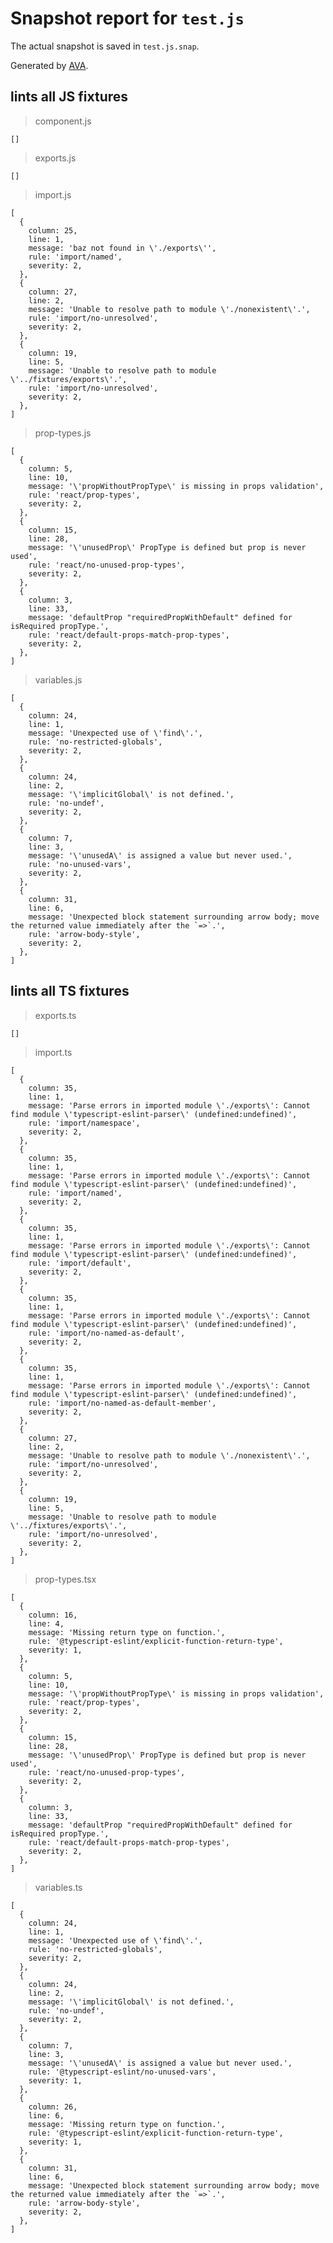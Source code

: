 # Snapshot report for `test.js`

The actual snapshot is saved in `test.js.snap`.

Generated by [AVA](https://ava.li).

## lints all JS fixtures

> component.js

    []

> exports.js

    []

> import.js

    [
      {
        column: 25,
        line: 1,
        message: 'baz not found in \'./exports\'',
        rule: 'import/named',
        severity: 2,
      },
      {
        column: 27,
        line: 2,
        message: 'Unable to resolve path to module \'./nonexistent\'.',
        rule: 'import/no-unresolved',
        severity: 2,
      },
      {
        column: 19,
        line: 5,
        message: 'Unable to resolve path to module \'../fixtures/exports\'.',
        rule: 'import/no-unresolved',
        severity: 2,
      },
    ]

> prop-types.js

    [
      {
        column: 5,
        line: 10,
        message: '\'propWithoutPropType\' is missing in props validation',
        rule: 'react/prop-types',
        severity: 2,
      },
      {
        column: 15,
        line: 28,
        message: '\'unusedProp\' PropType is defined but prop is never used',
        rule: 'react/no-unused-prop-types',
        severity: 2,
      },
      {
        column: 3,
        line: 33,
        message: 'defaultProp "requiredPropWithDefault" defined for isRequired propType.',
        rule: 'react/default-props-match-prop-types',
        severity: 2,
      },
    ]

> variables.js

    [
      {
        column: 24,
        line: 1,
        message: 'Unexpected use of \'find\'.',
        rule: 'no-restricted-globals',
        severity: 2,
      },
      {
        column: 24,
        line: 2,
        message: '\'implicitGlobal\' is not defined.',
        rule: 'no-undef',
        severity: 2,
      },
      {
        column: 7,
        line: 3,
        message: '\'unusedA\' is assigned a value but never used.',
        rule: 'no-unused-vars',
        severity: 2,
      },
      {
        column: 31,
        line: 6,
        message: 'Unexpected block statement surrounding arrow body; move the returned value immediately after the `=>`.',
        rule: 'arrow-body-style',
        severity: 2,
      },
    ]

## lints all TS fixtures

> exports.ts

    []

> import.ts

    [
      {
        column: 35,
        line: 1,
        message: 'Parse errors in imported module \'./exports\': Cannot find module \'typescript-eslint-parser\' (undefined:undefined)',
        rule: 'import/namespace',
        severity: 2,
      },
      {
        column: 35,
        line: 1,
        message: 'Parse errors in imported module \'./exports\': Cannot find module \'typescript-eslint-parser\' (undefined:undefined)',
        rule: 'import/named',
        severity: 2,
      },
      {
        column: 35,
        line: 1,
        message: 'Parse errors in imported module \'./exports\': Cannot find module \'typescript-eslint-parser\' (undefined:undefined)',
        rule: 'import/default',
        severity: 2,
      },
      {
        column: 35,
        line: 1,
        message: 'Parse errors in imported module \'./exports\': Cannot find module \'typescript-eslint-parser\' (undefined:undefined)',
        rule: 'import/no-named-as-default',
        severity: 2,
      },
      {
        column: 35,
        line: 1,
        message: 'Parse errors in imported module \'./exports\': Cannot find module \'typescript-eslint-parser\' (undefined:undefined)',
        rule: 'import/no-named-as-default-member',
        severity: 2,
      },
      {
        column: 27,
        line: 2,
        message: 'Unable to resolve path to module \'./nonexistent\'.',
        rule: 'import/no-unresolved',
        severity: 2,
      },
      {
        column: 19,
        line: 5,
        message: 'Unable to resolve path to module \'../fixtures/exports\'.',
        rule: 'import/no-unresolved',
        severity: 2,
      },
    ]

> prop-types.tsx

    [
      {
        column: 16,
        line: 4,
        message: 'Missing return type on function.',
        rule: '@typescript-eslint/explicit-function-return-type',
        severity: 1,
      },
      {
        column: 5,
        line: 10,
        message: '\'propWithoutPropType\' is missing in props validation',
        rule: 'react/prop-types',
        severity: 2,
      },
      {
        column: 15,
        line: 28,
        message: '\'unusedProp\' PropType is defined but prop is never used',
        rule: 'react/no-unused-prop-types',
        severity: 2,
      },
      {
        column: 3,
        line: 33,
        message: 'defaultProp "requiredPropWithDefault" defined for isRequired propType.',
        rule: 'react/default-props-match-prop-types',
        severity: 2,
      },
    ]

> variables.ts

    [
      {
        column: 24,
        line: 1,
        message: 'Unexpected use of \'find\'.',
        rule: 'no-restricted-globals',
        severity: 2,
      },
      {
        column: 24,
        line: 2,
        message: '\'implicitGlobal\' is not defined.',
        rule: 'no-undef',
        severity: 2,
      },
      {
        column: 7,
        line: 3,
        message: '\'unusedA\' is assigned a value but never used.',
        rule: '@typescript-eslint/no-unused-vars',
        severity: 1,
      },
      {
        column: 26,
        line: 6,
        message: 'Missing return type on function.',
        rule: '@typescript-eslint/explicit-function-return-type',
        severity: 1,
      },
      {
        column: 31,
        line: 6,
        message: 'Unexpected block statement surrounding arrow body; move the returned value immediately after the `=>`.',
        rule: 'arrow-body-style',
        severity: 2,
      },
    ]
